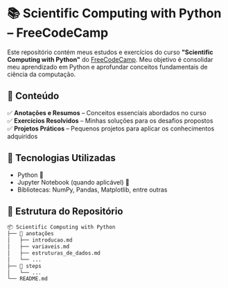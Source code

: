 # 📚 Scientific Computing with Python – FreeCodeCamp  

Este repositório contém meus estudos e exercícios do curso **"Scientific Computing with Python"** do [FreeCodeCamp](https://www.freecodecamp.org/learn). Meu objetivo é consolidar meu aprendizado em Python e aprofundar conceitos fundamentais de ciência da computação.

## 📌 Conteúdo

✅ **Anotações e Resumos** – Conceitos essenciais abordados no curso  
✅ **Exercícios Resolvidos** – Minhas soluções para os desafios propostos  
✅ **Projetos Práticos** – Pequenos projetos para aplicar os conhecimentos adquiridos  

## 🚀 Tecnologias Utilizadas  

- Python 🐍  
- Jupyter Notebook (quando aplicável) 📒  
- Bibliotecas: NumPy, Pandas, Matplotlib, entre outras  

## 📂 Estrutura do Repositório  

```bash
📦 Scientific Computing with Python
├── 📁 anotações
│   ├── introducao.md
│   ├── variaveis.md
│   ├── estruturas_de_dados.md
│   └── ...
├── 📁 steps
│   └── ...
└── README.md
```
